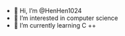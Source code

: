 - 👋 Hi, I’m @HenHen1024
- 👀 I’m interested in computer science
- 🌱 I’m currently learning C ++


<!---
HenHen1024/HenHen1024 is a ✨ special ✨ repository because its `README.md` (this file) appears on your GitHub profile.
You can click the Preview link to take a look at your changes.
--->
